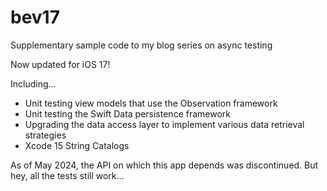 # bev17

Supplementary sample code to my blog series on async testing

Now updated for iOS 17!

Including...
- Unit testing view models that use the Observation framework  
- Unit testing the Swift Data persistence framework 
- Upgrading the data access layer to implement various data retrieval strategies
- Xcode 15 String Catalogs 

As of May 2024, the API on which this app depends was discontinued. But hey, all the tests still work...